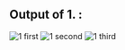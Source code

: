 ## Output of 1. :

![1  first](https://user-images.githubusercontent.com/108798956/202727496-ff7ba17b-0ad9-4778-8d92-d17a4da3c5db.png)
![1  second](https://user-images.githubusercontent.com/108798956/202727504-afbb4968-b5a4-4e16-b72f-30c98e409363.png)
![1  third](https://user-images.githubusercontent.com/108798956/202727511-e279c1d3-3151-4dc8-9970-c3c6cac59376.png)
